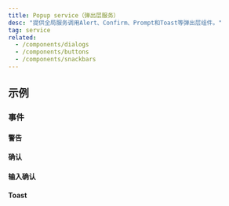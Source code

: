 ```yaml
---
title: Popup service（弹出层服务）
desc: "提供全局服务调用Alert、Confirm、Prompt和Toast等弹出层组件。"
tag: service
related:
  - /components/dialogs
  - /components/buttons
  - /components/snackbars
---
```


## 示例

### 事件

#### 警告

<example file="" />

#### 确认

<example file="" />

#### 输入确认

<example file="" />

#### Toast

<example file="" />